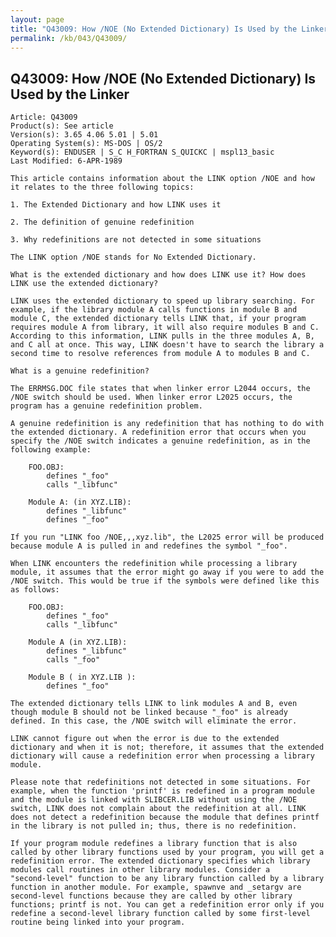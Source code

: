```yaml
---
layout: page
title: "Q43009: How /NOE (No Extended Dictionary) Is Used by the Linker"
permalink: /kb/043/Q43009/
---
```


## Q43009: How /NOE (No Extended Dictionary) Is Used by the Linker

	Article: Q43009
	Product(s): See article
	Version(s): 3.65 4.06 5.01 | 5.01
	Operating System(s): MS-DOS | OS/2
	Keyword(s): ENDUSER | S_C H_FORTRAN S_QUICKC | mspl13_basic
	Last Modified: 6-APR-1989
	
	This article contains information about the LINK option /NOE and how
	it relates to the three following topics:
	
	1. The Extended Dictionary and how LINK uses it
	
	2. The definition of genuine redefinition
	
	3. Why redefinitions are not detected in some situations
	
	The LINK option /NOE stands for No Extended Dictionary.
	
	What is the extended dictionary and how does LINK use it? How does
	LINK use the extended dictionary?
	
	LINK uses the extended dictionary to speed up library searching. For
	example, if the library module A calls functions in module B and
	module C, the extended dictionary tells LINK that, if your program
	requires module A from library, it will also require modules B and C.
	According to this information, LINK pulls in the three modules A, B,
	and C all at once. This way, LINK doesn't have to search the library a
	second time to resolve references from module A to modules B and C.
	
	What is a genuine redefinition?
	
	The ERRMSG.DOC file states that when linker error L2044 occurs, the
	/NOE switch should be used. When linker error L2025 occurs, the
	program has a genuine redefinition problem.
	
	A genuine redefinition is any redefinition that has nothing to do with
	the extended dictionary. A redefinition error that occurs when you
	specify the /NOE switch indicates a genuine redefinition, as in the
	following example:
	
	    FOO.OBJ:
	        defines "_foo"
	        calls "_libfunc"
	
	    Module A: (in XYZ.LIB):
	        defines "_libfunc"
	        defines "_foo"
	
	If you run "LINK foo /NOE,,,xyz.lib", the L2025 error will be produced
	because module A is pulled in and redefines the symbol "_foo".
	
	When LINK encounters the redefinition while processing a library
	module, it assumes that the error might go away if you were to add the
	/NOE switch. This would be true if the symbols were defined like this
	as follows:
	
	    FOO.OBJ:
	        defines "_foo"
	        calls "_libfunc"
	
	    Module A (in XYZ.LIB):
	        defines "_libfunc"
	        calls "_foo"
	
	    Module B ( in XYZ.LIB ):
	        defines "_foo"
	
	The extended dictionary tells LINK to link modules A and B, even
	though module B should not be linked because "_foo" is already
	defined. In this case, the /NOE switch will eliminate the error.
	
	LINK cannot figure out when the error is due to the extended
	dictionary and when it is not; therefore, it assumes that the extended
	dictionary will cause a redefinition error when processing a library
	module.
	
	Please note that redefinitions not detected in some situations. For
	example, when the function 'printf' is redefined in a program module
	and the module is linked with SLIBCER.LIB without using the /NOE
	switch, LINK does not complain about the redefinition at all. LINK
	does not detect a redefinition because the module that defines printf
	in the library is not pulled in; thus, there is no redefinition.
	
	If your program module redefines a library function that is also
	called by other library functions used by your program, you will get a
	redefinition error. The extended dictionary specifies which library
	modules call routines in other library modules. Consider a
	"second-level" function to be any library function called by a library
	function in another module. For example, spawnve and _setargv are
	second-level functions because they are called by other library
	functions; printf is not. You can get a redefinition error only if you
	redefine a second-level library function called by some first-level
	routine being linked into your program.
